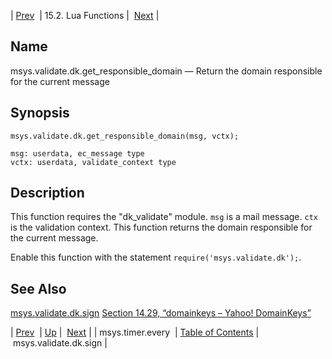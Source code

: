 | [Prev](lua.ref.msys.timer.every)  | 15.2. Lua Functions |  [Next](lua.ref.msys.validate.dk.sign.php) |

<a name="lua.ref.msys.validate.dk.get_responsible_domain"></a>
## Name

msys.validate.dk.get_responsible_domain — Return the domain responsible for the current message

<a name="idp27103680"></a>
## Synopsis

`msys.validate.dk.get_responsible_domain(msg, vctx);`

```
msg: userdata, ec_message type
vctx: userdata, validate_context type
```
<a name="idp27106416"></a>
## Description

This function requires the "dk_validate" module. `msg` is a mail message. `ctx` is the validation context. This function returns the domain responsible for the current message.

Enable this function with the statement `require('msys.validate.dk');`.

<a name="idp27109936"></a>
## See Also

[msys.validate.dk.sign](lua.ref.msys.validate.dk.sign "msys.validate.dk.sign") [Section 14.29, “domainkeys – Yahoo! DomainKeys”](modules.domainkeys.php "14.29. domainkeys – Yahoo! DomainKeys")

| [Prev](lua.ref.msys.timer.every)  | [Up](lua.function.details.php) |  [Next](lua.ref.msys.validate.dk.sign.php) |
| msys.timer.every  | [Table of Contents](index) |  msys.validate.dk.sign |
